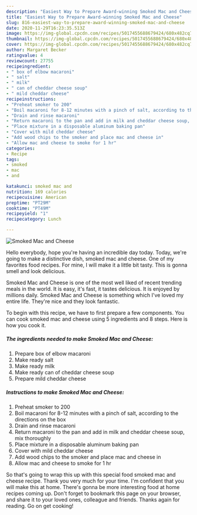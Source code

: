 ```yaml
---
description: "Easiest Way to Prepare Award-winning Smoked Mac and Cheese"
title: "Easiest Way to Prepare Award-winning Smoked Mac and Cheese"
slug: 816-easiest-way-to-prepare-award-winning-smoked-mac-and-cheese
date: 2020-11-29T16:23:35.513Z
image: https://img-global.cpcdn.com/recipes/5017455688679424/680x482cq70/smoked-mac-and-cheese-recipe-main-photo.jpg
thumbnail: https://img-global.cpcdn.com/recipes/5017455688679424/680x482cq70/smoked-mac-and-cheese-recipe-main-photo.jpg
cover: https://img-global.cpcdn.com/recipes/5017455688679424/680x482cq70/smoked-mac-and-cheese-recipe-main-photo.jpg
author: Margaret Becker
ratingvalue: 4
reviewcount: 27755
recipeingredient:
- " box of elbow macaroni"
- " salt"
- " milk"
- " can of cheddar cheese soup"
- " mild cheddar cheese"
recipeinstructions:
- "Preheat smoker to 200"
- "Boil macaroni for 8-12 minutes with a pinch of salt, according to the directions on the box"
- "Drain and rinse macaroni"
- "Return macaroni to the pan and add in milk and cheddar cheese soup, mix thoroughly"
- "Place mixture in a disposable aluminum baking pan"
- "Cover with mild cheddar cheese"
- "Add wood chips to the smoker and place mac and cheese in"
- "Allow mac and cheese to smoke for 1 hr"
categories:
- Recipe
tags:
- smoked
- mac
- and

katakunci: smoked mac and 
nutrition: 169 calories
recipecuisine: American
preptime: "PT29M"
cooktime: "PT49M"
recipeyield: "1"
recipecategory: Lunch

---
```



![Smoked Mac and Cheese](https://img-global.cpcdn.com/recipes/5017455688679424/680x482cq70/smoked-mac-and-cheese-recipe-main-photo.jpg)

Hello everybody, hope you're having an incredible day today. Today, we're going to make a distinctive dish, smoked mac and cheese. One of my favorites food recipes. For mine, I will make it a little bit tasty. This is gonna smell and look delicious.

Smoked Mac and Cheese is one of the most well liked of recent trending meals in the world. It is easy, it's fast, it tastes delicious. It is enjoyed by millions daily. Smoked Mac and Cheese is something which I've loved my entire life. They're nice and they look fantastic.




To begin with this recipe, we have to first prepare a few components. You can cook smoked mac and cheese using 5 ingredients and 8 steps. Here is how you cook it.

<!--inarticleads1-->

##### The ingredients needed to make Smoked Mac and Cheese:

1. Prepare  box of elbow macaroni
1. Make ready  salt
1. Make ready  milk
1. Make ready  can of cheddar cheese soup
1. Prepare  mild cheddar cheese




<!--inarticleads2-->

##### Instructions to make Smoked Mac and Cheese:

1. Preheat smoker to 200
1. Boil macaroni for 8-12 minutes with a pinch of salt, according to the directions on the box
1. Drain and rinse macaroni
1. Return macaroni to the pan and add in milk and cheddar cheese soup, mix thoroughly
1. Place mixture in a disposable aluminum baking pan
1. Cover with mild cheddar cheese
1. Add wood chips to the smoker and place mac and cheese in
1. Allow mac and cheese to smoke for 1 hr




So that's going to wrap this up with this special food smoked mac and cheese recipe. Thank you very much for your time. I'm confident that you will make this at home. There's gonna be more interesting food at home recipes coming up. Don't forget to bookmark this page on your browser, and share it to your loved ones, colleague and friends. Thanks again for reading. Go on get cooking!
